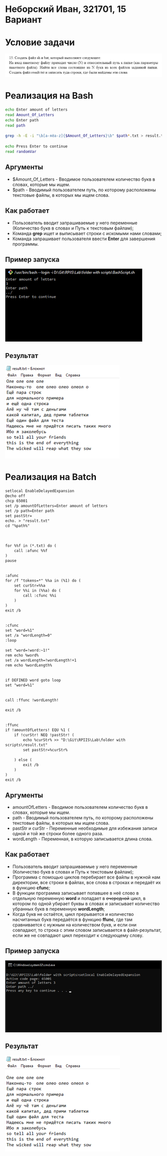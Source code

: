 # Неборский Иван, 321701, 15 Вариант

# Условие задачи

![image](Images/task.png)

# Реализация на Bash

```bash
echo Enter amount of letters
read Amount_Of_Letters 
echo Enter path
read path

grep -h -E -i "\b[а-яёa-z]{$Amount_Of_Letters}\b" $path*.txt > result.txt

echo Press Enter to continue
read randomVar
```

## Аргументы

- $Amount_Of_Letters - Вводимое пользователем количество букв в словах, которые мы ищем.
- $path - Вводимый пользователем путь, по которому расположены текстовые файлы, в которых мы ищем слова.

## Как работает

- Пользователь вводит запрашиваемые у него переменные (Количество букв в словах и Путь к текстовым файлам);
- Команда **grep** ищет и выписывает строки с искомыми нами словами;
- Команда запрашивает пользователя ввести **Enter** для завершения программы.

## Пример запуска

![image](Images/bashExample.png)

## Результат

![image](Images/bashResult.png)

# Реализация на Batch

```batch
setlocal EnableDelayedExpansion
@echo off
chcp 65001
set /p amountOfLetters=Enter amount of letters 
set /p path=Enter path 
set pastStr=
echo. > "result.txt"
cd "%path%"



for %%f in (*.txt) do (
    call :afunc %%f
)
pause


:afunc 
for /f "tokens=*" %%a in (%1) do (
    set curStr=%%a
    for %%i in (%%a) do (
        call :cfunc %%i
    )
)
exit /b


:cfunc
set "word=%1"
set /a "wordLength=0"
:loop

set "word=!word:~1!"
rem echo %word%
set /a wordLength=!wordLength!+1
rem echo %wordLength%


if DEFINED word goto loop 
set "word=%1"


call :ffunc !wordLength!

exit /b


:ffunc
if !amountOfLetters! EQU %1 (
    if !curStr! NEQ !pastStr! (
        echo %curStr% >> "D:\Git\RPIIS\Lab\folder with scripts\result.txt"
        set pastStr=%curStr%

    ) else (
        exit /b
    )
)
exit /b
```

## Аргументы

- amountOfLetters - Вводимое пользователем количество букв в словах, которые мы ищем.
- path - Вводимый пользователем путь, по которому расположены текстовые файлы, в которых мы ищем слова.
- pastStr и curStr - Переменные необходимые для избежания записи одной и той же строки более одного раза.
- wordLength - Переменная, в которую записывается длина слова.

## Как работает

- Пользователь вводит запрашиваемые у него переменные (Количество букв в словах и Путь к текстовым файлам);
- Программа с помощью циклов перебирает все файлы в нужной нам директории, все строки в файлах, все слова в строках и передаёт их в функцию **cfunc**;
- В функции программа записывает попавшее в неё слово в отдельную переменную **word** и попадает в ~~очередной~~ цикл, в котором по одной убирает буквы в словах и записывает количество убранных букв в переменную **wordLength**;
- Когда букв не остаётся, цикл прерывается и количество насчитанных букв передаётся в функцию **ffunc**, где там сравнивается с нужным на количеством букв, и если они совпадают, то строка с этим словом записывается в файл-результат, если же не совпадают цикл переходит к следующему слову.

## Пример запуска

![image](Images/batExample.png)

## Результат

![image](Images/batResult.png)
